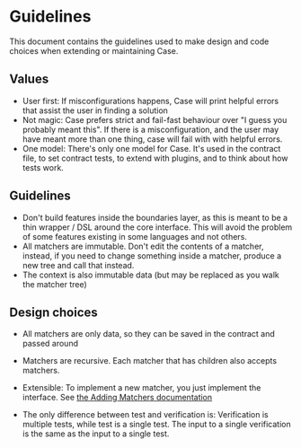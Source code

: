 # Guidelines

This document contains the guidelines used to make design and code choices when
extending or maintaining Case.

## Values

- User first: If misconfigurations happens, Case will print helpful errors that assist the user in finding a solution
- Not magic: Case prefers strict and fail-fast behaviour over "I guess you probably meant this".
  If there is a misconfiguration, and the user may have meant more than one thing, case will fail with with helpful errors.
- One model: There's only one model for Case. It's used in the contract file, to set contract tests, to extend with plugins, and to think about how tests work.

## Guidelines

- Don't build features inside the boundaries layer, as this is meant to be a thin wrapper / DSL around the core interface. This will avoid the problem of some features existing in some languages and not others.
- All matchers are immutable. Don't edit the contents of a matcher, instead, if you need to change something inside a matcher, produce a new tree and call that instead.
- The context is also immutable data (but may be replaced as you walk the matcher tree)

## Design choices

- All matchers are only data, so they can be saved in the contract and passed around
- Matchers are recursive. Each matcher that has children also accepts matchers.
- Extensible: To implement a new matcher, you just implement the interface. See [the Adding Matchers documentation](./docs/maintainers//AddingMatchers.md)

- The only difference between test and verification is: Verification is multiple tests, while test is a single test. The input to a single verification is the same as the input to a single test.
